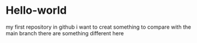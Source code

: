 # Hello-world
my first repository in github
i want to creat something to compare with the main branch
there are something different here
